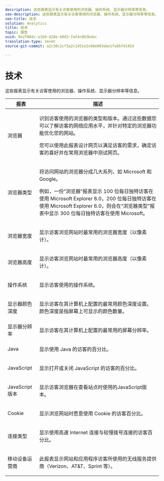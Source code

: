 ```yaml
---
description: 这些报表显示有关访客使用的浏览器、操作系统、显示器分辨率等信息。
seo-description: 这些报表显示有关访客使用的浏览器、操作系统、显示器分辨率等信息。
seo-title: 技术
solution: Analytics
title: 技术
topic: 报告
uuid: 8e2f88dc-e1b9-428e-b0d3-faf4c063bebc
translation-type: tm+mt
source-git-commit: a2c38c2cf3a2c1451e2c60e003ebe1fa9bfd145d

---
```



# 技术

这些报表显示有关访客使用的浏览器、操作系统、显示器分辨率等信息。

<table id="table_6B55FDDC4C484766BC3817E06551E753"> 
 <thead> 
  <tr> 
   <th colname="col1" class="entry"> 报表 </th> 
   <th colname="col2" class="entry"> 描述 </th> 
  </tr> 
 </thead>
 <tbody> 
  <tr> 
   <td colname="col1"> 浏览器 </td> 
   <td colname="col2"> <p> 识别访客使用的浏览器的类型和版本。通过这些数据您可以了解访客的网络应用水平，并针对特定的浏览器功能优化您的网站。 </p> <p>您可以使用此报表设计网页以满足访客的需求，确定访客的喜好并在常用浏览器中测试网页。 </p> </td> 
  </tr> 
  <tr> 
   <td colname="col1"> 浏览器类型 </td> 
   <td colname="col2"> <p> 将访问网站的浏览器分成几大系列，如 Microsoft 和 Google。 </p> <p>例如，一份<span class="wintitle">“浏览器”报表</span>显示 100 位每日独特访客在使用 Microsoft Explorer 8.0，200 位每日独特访客在使用 Microsoft Explorer 6.0，则会在<span class="wintitle">“浏览器类型”报表</span>中显示 300 位每日独特访客在使用 Microsoft。 </p> </td> 
  </tr> 
  <tr> 
   <td colname="col1"> 浏览器宽度 </td> 
   <td colname="col2"> <p> 显示访客浏览网站时最常用的浏览器宽度（以像素计）。 </p> </td> 
  </tr> 
  <tr> 
   <td colname="col1"> 浏览器高度 </td> 
   <td colname="col2"> <p> 显示访客浏览网站时最常用的浏览器高度（以像素计）。 </p> </td> 
  </tr> 
  <tr> 
   <td colname="col1"> 操作系统 </td> 
   <td colname="col2"> <p> 显示访客使用的操作系统。 </p> </td> 
  </tr> 
  <tr> 
   <td colname="col1"> 显示器颜色深度 </td> 
   <td colname="col2"> <p> 显示访客在其计算机上配置的最常用颜色深度设置。 颜色深度是指屏幕上可显示的颜色数量。 </p> </td> 
  </tr> 
  <tr> 
   <td colname="col1"> 显示器分辨率 </td> 
   <td colname="col2"> <p> 显示访客在其计算机上配置的最常用的屏幕分辨率。 </p> </td> 
  </tr> 
  <tr> 
   <td colname="col1"> Java </td> 
   <td colname="col2"> <p> 显示使用 Java 的访客的百分比。 </p> </td> 
  </tr> 
  <tr> 
   <td colname="col1"> JavaScript </td> 
   <td colname="col2"> <p> 显示打开或关闭 JavaScript 的访客的百分比。 </p> </td> 
  </tr> 
  <tr> 
   <td colname="col1"> JavaScript 版本 </td> 
   <td colname="col2"> <p> 显示访客浏览器在查看站点时使用的JavaScript版本。 </p> </td> 
  </tr> 
  <tr> 
   <td colname="col1"> Cookie </td> 
   <td colname="col2"> <p> 显示浏览网站时愿意使用 Cookie 的访客百分比。 </p> </td> 
  </tr> 
  <tr> 
   <td colname="col1"> 连接类型 </td> 
   <td colname="col2"> <p> 显示使用高速 Internet 连接与较慢拨号连接的访客百分比。 </p> </td> 
  </tr> 
  <tr> 
   <td colname="col1"> 移动设备运营商 </td> 
   <td colname="col2"> <p> 此报表显示网站和应用程序访客所使用的无线服务提供商（Verizon、AT&amp;T、Sprint 等）。 </p> </td> 
  </tr> 
 </tbody> 
</table>

